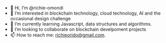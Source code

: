 - 👋 Hi, I’m @richie-omondi
- 👀 I’m interested in blockchain technology, cloud technology, AI and the occasional design challenge
- 🌱 I’m currently learning Javascript, data structures and algorithms.
- 💞️ I’m looking to collaborate on blockchain develpoment projects
- 📫 How to reach me: richieorido@gmail.com.

<!---
richie-omondi/richie-omondi is a ✨ special ✨ repository because its `README.md` (this file) appears on your GitHub profile.
You can click the Preview link to take a look at your changes.
--->
